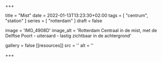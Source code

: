+++

title = "Mist"
date = 2022-01-13T13:23:30+02:00 
tags = [ "centrum", "station" ] 
series = [ "rotterdam" ] 
draft = false

image = 'IMG_4908D'
image_alt = 'Rotterdam Centraal in de mist, met de Delftse Poort - uiteraard - lastig zichtbaar in de achtergrond'

gallery = false
[[resources]]
src = ''
alt = ''


+++
